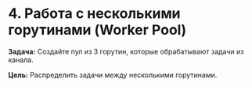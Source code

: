 # 4. Работа с несколькими горутинами (Worker Pool)

**Задача:** Создайте пул из 3 горутин, которые обрабатывают задачи из канала.

**Цель:** Распределить задачи между несколькими горутинами.